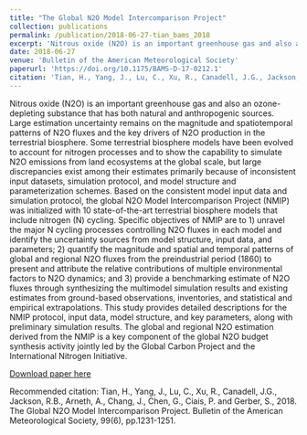 ```yaml
---
title: "The Global N2O Model Intercomparison Project"
collection: publications
permalink: /publication/2018-06-27-tian_bams_2018
excerpt: 'Nitrous oxide (N2O) is an important greenhouse gas and also an ozone-depleting substance that has both natural and anthropogenic sources. Large estimation uncertainty remains on the magnitude and spatiotemporal patterns of N2O fluxes and the key drivers of N2O production in the terrestrial biosphere. Some terrestrial biosphere models have been evolved to account for nitrogen processes and to show the capability to simulate N2O emissions from land ecosystems at the global scale, but large discrepancies exist among their estimates primarily because of inconsistent input datasets, simulation protocol, and model structure and parameterization schemes. Based on the consistent model input data and simulation protocol, the global N2O Model Intercomparison Project (NMIP) was initialized with 10 state-of-the-art terrestrial biosphere models that include nitrogen (N) cycling. Specific objectives of NMIP are to 1) unravel the major N cycling processes controlling N2O fluxes in each model and identify the uncertainty sources from model structure, input data, and parameters; 2) quantify the magnitude and spatial and temporal patterns of global and regional N2O fluxes from the preindustrial period (1860) to present and attribute the relative contributions of multiple environmental factors to N2O dynamics; and 3) provide a benchmarking estimate of N2O fluxes through synthesizing the multimodel simulation results and existing estimates from ground-based observations, inventories, and statistical and empirical extrapolations. This study provides detailed descriptions for the NMIP protocol, input data, model structure, and key parameters, along with preliminary simulation results. The global and regional N2O estimation derived from the NMIP is a key component of the global N2O budget synthesis activity jointly led by the Global Carbon Project and the International Nitrogen Initiative.'
date: 2018-06-27
venue: 'Bulletin of the American Meteorological Society'
paperurl: 'https://doi.org/10.1175/BAMS-D-17-0212.1'
citation: 'Tian, H., Yang, J., Lu, C., Xu, R., Canadell, J.G., Jackson, R.B., Arneth, A., Chang, J., Chen, G., Ciais, P. and Gerber, S., 2018. The Global N2O Model Intercomparison Project. Bulletin of the American Meteorological Society, 99(6), pp.1231-1251.'
---
```

Nitrous oxide (N2O) is an important greenhouse gas and also an ozone-depleting substance that has both natural and anthropogenic sources. Large estimation uncertainty remains on the magnitude and spatiotemporal patterns of N2O fluxes and the key drivers of N2O production in the terrestrial biosphere. Some terrestrial biosphere models have been evolved to account for nitrogen processes and to show the capability to simulate N2O emissions from land ecosystems at the global scale, but large discrepancies exist among their estimates primarily because of inconsistent input datasets, simulation protocol, and model structure and parameterization schemes. Based on the consistent model input data and simulation protocol, the global N2O Model Intercomparison Project (NMIP) was initialized with 10 state-of-the-art terrestrial biosphere models that include nitrogen (N) cycling. Specific objectives of NMIP are to 1) unravel the major N cycling processes controlling N2O fluxes in each model and identify the uncertainty sources from model structure, input data, and parameters; 2) quantify the magnitude and spatial and temporal patterns of global and regional N2O fluxes from the preindustrial period (1860) to present and attribute the relative contributions of multiple environmental factors to N2O dynamics; and 3) provide a benchmarking estimate of N2O fluxes through synthesizing the multimodel simulation results and existing estimates from ground-based observations, inventories, and statistical and empirical extrapolations. This study provides detailed descriptions for the NMIP protocol, input data, model structure, and key parameters, along with preliminary simulation results. The global and regional N2O estimation derived from the NMIP is a key component of the global N2O budget synthesis activity jointly led by the Global Carbon Project and the International Nitrogen Initiative.

[Download paper here](https://doi.org/10.1175/BAMS-D-17-0212.1)

Recommended citation: Tian, H., Yang, J., Lu, C., Xu, R., Canadell, J.G., Jackson, R.B., Arneth, A., Chang, J., Chen, G., Ciais, P. and Gerber, S., 2018. The Global N2O Model Intercomparison Project. Bulletin of the American Meteorological Society, 99(6), pp.1231-1251.